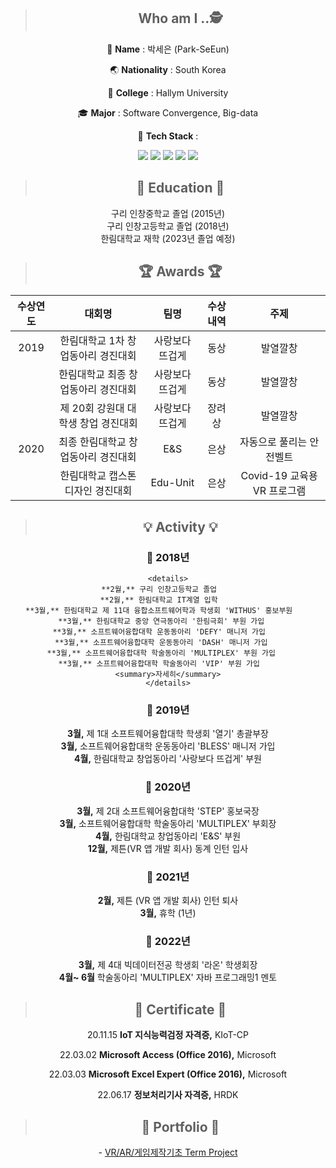 <div align=center>

> ##  Who am I ..🕵️

👧 **Name** : 박세은 (Park-SeEun)

🌏 **Nationality** : South Korea

🏫 **College** : Hallym University

🎓 **Major** : Software Convergence, Big-data 

:orange_book: **Tech Stack** : 

 
<img src="https://img.shields.io/badge/Java-F7DF1E?style=flat-square&logo=JavaScript&logoColor=white"/>
<img src="https://img.shields.io/badge/C-A8B9CC?style=flat-square&logo=C&logoColor=white"/>
<img src="https://img.shields.io/badge/C%23-00599C?style=flat-square&logo=C&logoColor=white"/>
<img src="https://img.shields.io/badge/Python-3776AB?style=flat-square&logo=Python&logoColor=white"/>
<img src="https://img.shields.io/badge/R-276DC3?style=flat-square&logo=R&logoColor=white"/>


<!--ex. # -> %23 , + -> %2B-->    


> ## 	🏫 Education 🏫
 구리 인창중학교 졸업 (2015년)   
 구리 인창고등학교 졸업 (2018년)   
 한림대학교 재학 (2023년 졸업 예정)    


> ## 🏆 Awards 🏆   
  
  |수상연도|대회명|팀명|수상내역|주제|
|:-----:|:----------:|:-------:|:----:|:----:|
|2019|한림대학교 1차 창업동아리 경진대회|사랑보다 뜨겁게|동상|발열깔창|
||한림대학교 최종 창업동아리 경진대회|사랑보다 뜨겁게|동상|발열깔창|
||제 20회 강원대 대학생 창업 경진대회|사랑보다 뜨겁게|장려상|발열깔창|
|2020|최종 한림대학교 창업동아리 경진대회|E&S|은상|자동으로 풀리는 안전벨트|
||한림대학교 캡스톤디자인 경진대회|Edu-Unit|은상|Covid-19 교육용 VR 프로그램|
  

> ## 💡 Activity 💡
### 📅 2018년  
 	<details>
    **2월,** 구리 인창고등학교 졸업    
    **2월,** 한림대학교 IT계열 입학    
    **3월,** 한림대학교 제 11대 융합소프트웨어학과 학생회 'WITHUS' 홍보부원    
    **3월,** 한림대학교 중앙 연극동아리 '한림극회' 부원 가입   
    **3월,** 소프트웨어융합대학 운동동아리 'DEFY' 매니저 가입    
    **3월,** 소프트웨어융합대학 운동동아리 'DASH' 매니저 가입   
    **3월,** 소프트웨어융합대학 학술동아리 'MULTIPLEX' 부원 가입   
    **3월,** 소프트웨어융합대학 학술동아리 'VIP' 부원 가입    
	<summary>자세히</summary>
	</details>
 

### 📅 2019년
 **3월,** 제 1대 소프트웨어융합대학 학생회 '열기' 총괄부장   
 **3월,** 소프트웨어융합대학 운동동아리 'BLESS' 매니저 가입   
 **4월,** 한림대학교 창업동아리 '사랑보다 뜨겁게' 부원    

### 📅 2020년
 **3월,** 제 2대 소프트웨어융합대학 'STEP' 홍보국장    
 **3월,** 소프트웨어융합대학 학술동아리 'MULTIPLEX' 부회장    
 **4월,** 한림대학교 창업동아리 'E&S' 부원    
 **12월,** 제튼(VR 앱 개발 회사) 동계 인턴 입사

### 📅 2021년
 **2월,** 제튼 (VR 앱 개발 회사) 인턴 퇴사     
 **3월,** 휴학 (1년)

### 📅 2022년
 **3월,** 제 4대 빅데이터전공 학생회 '라온' 학생회장   
 **4월~ 6월** 학술동아리 'MULTIPLEX' 자바 프로그래밍1 멘토


> ## 💯 Certificate 💯
  20.11.15 **IoT 지식능력검정 자격증,** KIoT-CP
  
  22.03.02 **Microsoft Access (Office 2016),** Microsoft
  
  22.03.03 **Microsoft Excel Expert (Office 2016),** Microsoft
  
  22.06.17 **정보처리기사 자격증,** HRDK


> ## 📂 Portfolio 📂   
\- [ VR/AR/게임제작기초 Term Project ](https://github.com/se-ni/VR-AR-Basics-of-game-creation.git)
</div>
